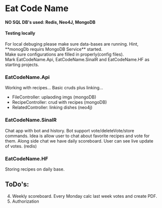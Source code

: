 # Eat Code Name
#### NO SQL DB's used: Redis, Neo4J, MongoDB

#### Testing locally
<p> For local debuging please make sure data-bases are running.
Hint, **monogDb requirs MongoDB Service** started. <br>
Make sure configurations are filled in properly(config files).<br>
Mark EatCodeName.Api, EatCodeName.SinalR and EatCodeName.HF as starting projects.

### EatCodeName.Api
Working with recipes... Basic cruds plus linking...
- FileController: uplaoding imgs (mongoDB)
- RecipeController: crud with recipes (mongoDB)
- RelatedController: linking dishes (neo4j)

### EatCodeName.SinalR
Chat app with bot and history. Bot support vote/deleteVote/store commands. Idea is allow user to chat about favorite recipes and vote for them.
Along side chat we have daily scoreboard. User can see live update of votes. (redis)

### EatCodeName.HF
Storing recipes on daily base.

## ToDo's:
4. Weekly scoreboard. Every Monday calc last  week votes and create PDF.
7. Authorization
